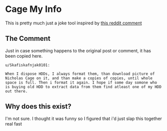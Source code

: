 # Cage My Info

This is pretty much just a joke tool inspired by [this reddit comment](https://www.reddit.com/r/computers/comments/1262hgy/comment/je7n9qc/)

## The Comment

Just in case something happens to the original post or comment, it has been copied here.


`u/Skafiskafnjak0101:`

`When I dispose HDDs, I always format them, than download picture of Nicholas Cage on it, and than make a copies of copies, until whole space is full. Then i format it again. I hope if some day somone who is buying old HDD to extract data from them find atleast one of my HDD out there.`


## Why does this exist?

I'm not sure. I thought it was funny so I figured that i'd just slap this together real fast
